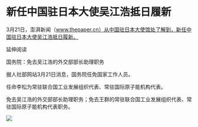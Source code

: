 # 新任中国驻日本大使吴江浩抵日履新

3月21日，澎湃新闻（www.thepaper.cn）从中国驻日本大使馆处了解到，新任中国驻日本大使吴江浩抵日履新。

延伸阅读

国务院：免去吴江浩的外交部部长助理职务

据人社部网站3月21日消息，国务院任免国家工作人员。

任命李松为常驻联合国工业发展组织代表、常驻国际原子能机构代表。

免去吴江浩的外交部部长助理职务；免去王群的常驻联合国工业发展组织代表、常驻国际原子能机构代表职务。

![](https://inews.gtimg.com/news_bt/OlgSrC7-gVnSIOs9kwTpzQHRsbIkkvozLaBDAKPOjtgOkAA/1000)

